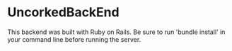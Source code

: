 # UncorkedBackEnd
This backend was built with Ruby on Rails. 
Be sure to run 'bundle install' in your command line before running the server.
